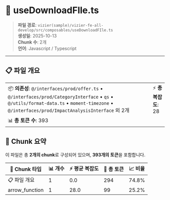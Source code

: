 # 📄 useDownloadFIle.ts

> **파일 경로**: `vizier(sample)/vizier-fe-all-develop/src/composables/useDownloadFIle.ts`  
> **생성일**: 2025-10-13  
> **Chunk 수**: 2개  
> **언어**: Javascript / Typescript
---


## 📋 파일 개요

| | |
|--|--|
| 📦 **의존성**: `@/interfaces/prod/offer.ts` • `@/interfaces/prod/CategoryInterface` • `qs` • `@/utils/format-data.ts` • `moment-timezone` • `@/interfaces/prod/ImpactAnalysisInterface` 외 2개 | ⚡ **총 복잡도**: 28 |
| 📊 **총 토큰 수**: 393 |  |






## 🧩 Chunk 요약

이 파일은 총 **2개의 chunk**로 구성되어 있으며, **393개의 토큰**을 포함합니다.

| 🧩 Chunk 타입 | 📊 개수 | ⚡ 평균 복잡도 | 📝 총 토큰 | 📈 비율 |
|---------------|--------|-------------|----------|--------|
| 📋 파일 개요 | 1 | 0.0 | 294 | 74.8% |
| arrow_function | 1 | 28.0 | 99 | 25.2% |

